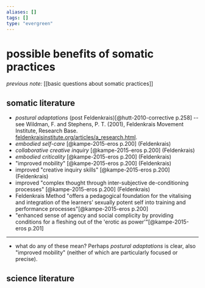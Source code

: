 ```yaml
---
aliases: []
tags: []
type: "evergreen"
---
```


# possible benefits of somatic practices

_previous note:_ [[basic questions about somatic practices]]

## somatic literature

- _postural adaptations_ (post Feldenkrais)[@hutt-2010-corrective p.258] -- see Wildman, F. and Stephens, P. T. (2001), Feldenkrais Movement Institute, Research Base. [feldenkraisinstitute.org/articles/a_research.html](http://www.feldenkraisinstitute.org/articles/a_research.html).
-  _embodied self-care_ [@kampe-2015-eros p.200] (Feldenkrais)
- _collaborative creative inquiry_ [@kampe-2015-eros p.200] (Feldenkrais)
- _embodied criticality_ [@kampe-2015-eros p.200] (Feldenkrais)
- "improved mobility" [@kampe-2015-eros p.200] (Feldenkrais)
- improved "creative inquiry skills" [@kampe-2015-eros p.200] (Feldenkrais)
- improved "complex thought through inter-subjective de-conditioning processes" [@kampe-2015-eros p.200] (Feldenkrais)
- Feldenkrais Method "offers a pedagogical foundation for the vitalising and integration of the learners’ sexually potent self into training and performance processes"[@kampe-2015-eros p.200]
- "enhanced sense of agency and social complicity by providing conditions for a fleshing out of the 'erotic as power'"[@kampe-2015-eros p.201]

--- 

- what do any of these mean? Perhaps _postural adaptations_ is clear, also "improved mobility" (neither of which are particularly focused or precise).


## science literature


